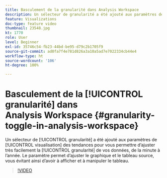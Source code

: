 ```yaml
---
title: Basculement de la granularité dans Analysis Workspace
description: Un sélecteur de granularité a été ajouté aux paramètres de visualisation des tendances pour vous permettre d’ajuster très facilement la granularité de vos données, de la minute à l’année. Le paramètre permet d’ajuster le graphique et le tableau source, vous évitant ainsi d’avoir à afficher et à manipuler le tableau.
feature: Visualizations
doc-type: feature video
thumbnail: 23548.jpg
kt: 1770
role: User
level: Beginner
exl-id: 35746c54-fb23-44bd-be95-d79c2b1705f9
source-git-commit: ad0fa7f4e781d826a3a10a5ad7e7022334cb44e4
workflow-type: ht
source-wordcount: '106'
ht-degree: 100%

---
```


# Basculement de la [!UICONTROL granularité] dans Analysis Workspace {#granularity-toggle-in-analysis-workspace}

Un sélecteur de [!UICONTROL granularité] a été ajouté aux paramètres de [!UICONTROL visualisation] des tendances pour vous permettre d’ajuster très facilement la [!UICONTROL granularité] de vos données, de la minute à l’année. Le paramètre permet d’ajuster le graphique et le tableau source, vous évitant ainsi d’avoir à afficher et à manipuler le tableau.

>[!VIDEO](https://video.tv.adobe.com/v/23548/?quality=12)
